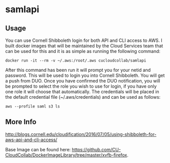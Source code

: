 # samlapi

## Usage
You can use Cornell Shibboleth login for both API and CLI access to AWS.  I built docker images that will be maintained by the Cloud Services team that can be used for this and it is as simple as running the following command:

```
docker run -it --rm -v ~/.aws:/root/.aws cucloudcollab/samlapi
```

After this command has been run it will prompt you for your netid and password.  This will be used to login you into Cornell Shibboleth. You will get a push from DUO.  Once you have confirmed the DUO notification, you will be prompted to select the role you wish to use for login, if you have only one role it will choose that automatically.  The credentials will be placed in the default credential file (~/.aws/credentials) and can be used as follows:

```
aws --profile saml s3 ls
```

## More Info

http://blogs.cornell.edu/cloudification/2016/07/05/using-shibboleth-for-aws-api-and-cli-access/

Base Image can be found here: https://github.com/CU-CloudCollab/DockerImageLibrary/tree/master/xvfb-firefox.
